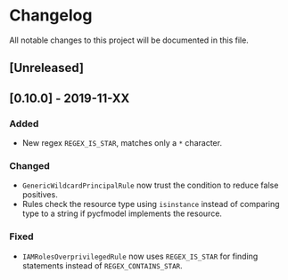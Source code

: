# Changelog
All notable changes to this project will be documented in this file.

## [Unreleased]

## [0.10.0] - 2019-11-XX
### Added
- New regex `REGEX_IS_STAR`, matches only a `*` character.

### Changed
- `GenericWildcardPrincipalRule` now trust the condition to reduce false positives.
- Rules check the resource type using `isinstance` instead of comparing type to a string if pycfmodel implements the resource. 

### Fixed
- `IAMRolesOverprivilegedRule` now uses `REGEX_IS_STAR` for finding statements instead of `REGEX_CONTAINS_STAR`.
